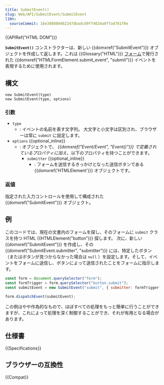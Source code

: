```yaml
---
title: SubmitEvent()
slug: Web/API/SubmitEvent/SubmitEvent
l10n:
  sourceCommit: 16e398809d62247dbadc89ff4024a0ffa4781f0e
---
```


{{APIRef("HTML DOM")}}

**`SubmitEvent()`** コンストラクターは、新しい {{domxref("SubmitEvent")}} オブジェクトを作成して返します。これは {{Glossary("HTML")}} [フォーム](/ja/docs/Learn/Forms)で発行された {{domxref("HTMLFormElement.submit_event", "submit")}} イベントを表現するために使用されます。

## 構文

```js-nolint
new SubmitEvent(type)
new SubmitEvent(type, options)
```

### 引数

- `type`
  - : イベントの名前を表す文字列。
    大文字と小文字は区別され、ブラウザーは常に `submit` に設定します。
- `options` {{optional_inline}}
  - : オブジェクトで、 _{{domxref("Event/Event", "Event()")}} で定義されているプロパティに加え_、以下のプロパティを持つことができます。
    - `submitter` {{optional_inline}}
      - : フォームを送信するきっかけとなった送信ボタンである {{domxref('HTMLElement')}} オブジェクトです。

### 返値

指定された入力コントロールを使用して構成された {{domxref("SubmitEvent")}} オブジェクト。

## 例

このコードでは、現在の文書内のフォームを探し、そのフォームに `submit` クラスを持つ HTML {{HTMLElement("button")}} 探します。
次に、新しい {{domxref("SubmitEvent")}} を作成し、その {{domxref("SubmitEvent.submitter", "submitter")}} には、特定したボタン（またはボタンが見つからなかった場合は `null` ）を設定します。そして、イベントをフォームに送信し、ボタンによって送信されたことをフォームに指示します。

```js
const form = document.querySelector("form");
const formTrigger = form.querySelector("button.submit");
const submitEvent = new SubmitEvent("submit", { submitter: formTrigger });

form.dispatchEvent(submitEvent);
```

この例はやや作為的なもので、ほぼすべての処理をもっと簡単に行うことができますが、これによって処理を深く制御することができ、それが有用となる場合があります。

## 仕様書

{{Specifications}}

## ブラウザーの互換性

{{Compat}}
